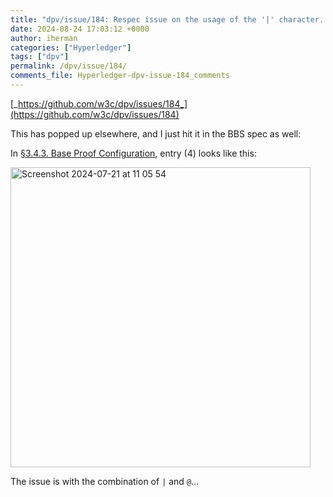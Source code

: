 ```yaml
---
title: "dpv/issue/184: Respec issue on the usage of the '|' character..."
date: 2024-08-24 17:03:12 +0000
author: iherman
categories: ["Hyperledger"]
tags: ["dpv"]
permalink: /dpv/issue/184/
comments_file: Hyperledger-dpv-issue-184_comments
---
```


[_https://github.com/w3c/dpv/issues/184_](https://github.com/w3c/dpv/issues/184)

This has popped up elsewhere, and I just hit it in the BBS spec as well:

In [§3.4.3. Base Proof Configuration](https://www.w3.org/TR/vc-di-bbs/#base-proof-configuration-bbs-2023), entry (4) looks like this:

<img width="480" alt="Screenshot 2024-07-21 at 11 05 54" src="https://github.com/user-attachments/assets/0c4b4389-27e8-471d-989a-0fdefdea5587">

The issue is with the combination of `|` and `@`…